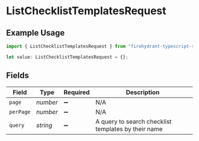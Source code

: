 # ListChecklistTemplatesRequest

## Example Usage

```typescript
import { ListChecklistTemplatesRequest } from "firehydrant-typescript-sdk/models/operations";

let value: ListChecklistTemplatesRequest = {};
```

## Fields

| Field                                               | Type                                                | Required                                            | Description                                         |
| --------------------------------------------------- | --------------------------------------------------- | --------------------------------------------------- | --------------------------------------------------- |
| `page`                                              | *number*                                            | :heavy_minus_sign:                                  | N/A                                                 |
| `perPage`                                           | *number*                                            | :heavy_minus_sign:                                  | N/A                                                 |
| `query`                                             | *string*                                            | :heavy_minus_sign:                                  | A query to search checklist templates by their name |